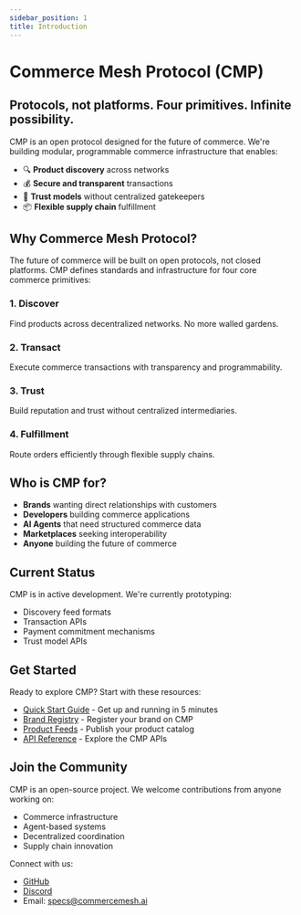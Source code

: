 ```yaml
---
sidebar_position: 1
title: Introduction
---
```


# Commerce Mesh Protocol (CMP)

## Protocols, not platforms. Four primitives. Infinite possibility.

CMP is an open protocol designed for the future of commerce. We're building modular, programmable commerce infrastructure that enables:

- 🔍 **Product discovery** across networks
- 💰 **Secure and transparent** transactions  
- 🤝 **Trust models** without centralized gatekeepers
- 📦 **Flexible supply chain** fulfillment

## Why Commerce Mesh Protocol?

The future of commerce will be built on open protocols, not closed platforms. CMP defines standards and infrastructure for four core commerce primitives:

### 1. Discover
Find products across decentralized networks. No more walled gardens.

### 2. Transact  
Execute commerce transactions with transparency and programmability.

### 3. Trust
Build reputation and trust without centralized intermediaries.

### 4. Fulfillment
Route orders efficiently through flexible supply chains.

## Who is CMP for?

- **Brands** wanting direct relationships with customers
- **Developers** building commerce applications
- **AI Agents** that need structured commerce data
- **Marketplaces** seeking interoperability
- **Anyone** building the future of commerce

## Current Status

CMP is in active development. We're currently prototyping:

- Discovery feed formats
- Transaction APIs  
- Payment commitment mechanisms
- Trust model APIs

## Get Started

Ready to explore CMP? Start with these resources:

- [Quick Start Guide](/docs/getting-started/quickstart) - Get up and running in 5 minutes
- [Brand Registry](/docs/registry/overview) - Register your brand on CMP
- [Product Feeds](/docs/feeds/overview) - Publish your product catalog
- [API Reference](/api) - Explore the CMP APIs

## Join the Community

CMP is an open-source project. We welcome contributions from anyone working on:

- Commerce infrastructure
- Agent-based systems  
- Decentralized coordination
- Supply chain innovation

Connect with us:
- [GitHub](https://github.com/commercemesh/commercemesh)
- [Discord](https://discord.com/channels/1381756773563633786h)
- Email: specs@commercemesh.ai